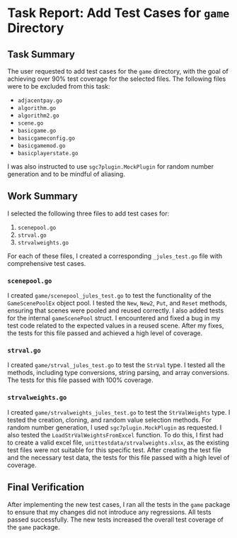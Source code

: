 # Task Report: Add Test Cases for `game` Directory

## Task Summary

The user requested to add test cases for the `game` directory, with the goal of achieving over 90% test coverage for the selected files. The following files were to be excluded from this task:
- `adjacentpay.go`
- `algorithm.go`
- `algorithm2.go`
- `scene.go`
- `basicgame.go`
- `basicgameconfig.go`
- `basicgamemod.go`
- `basicplayerstate.go`

I was also instructed to use `sgc7plugin.MockPlugin` for random number generation and to be mindful of aliasing.

## Work Summary

I selected the following three files to add test cases for:
1. `scenepool.go`
2. `strval.go`
3. `strvalweights.go`

For each of these files, I created a corresponding `_jules_test.go` file with comprehensive test cases.

### `scenepool.go`

I created `game/scenepool_jules_test.go` to test the functionality of the `GameScenePoolEx` object pool. I tested the `New`, `New2`, `Put`, and `Reset` methods, ensuring that scenes were pooled and reused correctly. I also added tests for the internal `gameScenePool` struct. I encountered and fixed a bug in my test code related to the expected values in a reused scene. After my fixes, the tests for this file passed and achieved a high level of coverage.

### `strval.go`

I created `game/strval_jules_test.go` to test the `StrVal` type. I tested all the methods, including type conversions, string parsing, and array conversions. The tests for this file passed with 100% coverage.

### `strvalweights.go`

I created `game/strvalweights_jules_test.go` to test the `StrValWeights` type. I tested the creation, cloning, and random value selection methods. For random number generation, I used `sgc7plugin.MockPlugin` as requested. I also tested the `LoadStrValWeightsFromExcel` function. To do this, I first had to create a valid excel file, `unittestdata/strvalweights.xlsx`, as the existing test files were not suitable for this specific test. After creating the test file and the necessary test data, the tests for this file passed with a high level of coverage.

## Final Verification

After implementing the new test cases, I ran all the tests in the `game` package to ensure that my changes did not introduce any regressions. All tests passed successfully. The new tests increased the overall test coverage of the `game` package.
